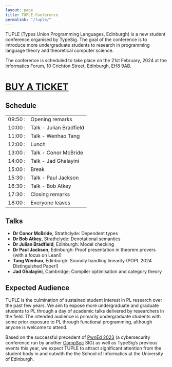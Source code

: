 ```yaml
---
layout: page
title: TUPLE Conference
permalink: "/tuple/"
---
```

TUPLE (Types Union Programming Languages, Edinburgh) is a new student conference organised by TypeSig.
The goal of the conference is to introduce more undergraduate students to research in programming language theory and theoretical computer science.

The conference is scheduled to take place on the 21st February, 2024 at the Informatics Forum, 10 Crichton Street, Edinburgh, EH8 9AB.

# [BUY A TICKET][eventbrite]

## Schedule

|          |                          | 
| -----    | ------------------------ |
| 09:50 :  |	Opening remarks         |
| 10:00 :  |	Talk - Julian Bradfield |
| 11:00 :  |	Talk - Wenhao Tang      |
| 12:00 :  |	Lunch                   |
| 13:00 :  |	Talk - Conor McBride    |
| 14:00 :  |	Talk - Jad Ghalayini    |
| 15:00 :  |	Break                   |
| 15:30 :  |	Talk - Paul Jackson     |
| 16:30 :  |	Talk - Bob Atkey        |
| 17:30 :  |	Closing remarks         |
| 18:00 :  |	Everyone leaves         |

## Talks

- **Dr Conor McBride**, Strathclyde: Dependent types
- **Dr Bob Atkey**, Strathclyde: Denotational semantics
- **Dr Julian Bradfield**, Edinburgh: Model checking 
- **Dr Paul Jackson**, Edinburgh: Proof presentation in theorem provers (with a focus on Lean!)
- **Tang Wenhao**, Edinburgh: Soundly handling linearity (POPL 2024 Distinguished Paper!)
- **Jad Ghalayini**, Cambridge: Compiler optimisation and category theory

## Expected Audience
TUPLE is the culmination of sustained student interest in PL research over the past few years.
We aim to expose more undergraduate and graduate students to PL through a day of academic talks delivered by researchers in the field.
The intended audience is primarily undergraduate students with some prior exposure to PL through functional programming, although anyone is welcome to attend.

Based on the successful precedent of [PwnEd 2023][pwned] (a cybersecurity conference run by another [CompSoc][compsoc] SIG) as well as TypeSig’s previous events this year, we expect TUPLE to attract significant attention from the student body in and outwith the the School of Informatics at the University of Edinburgh. 

[speaker-interest]: https://forms.gle/o2jFvc4tCThu74127
[compsoc]: https://comp-soc.com
[pwned]:   https://pwned.sigint.mx
[eventbrite]: https://www.eventbrite.com/e/tuple-student-conference-on-programming-languages-tickets-807320375977
